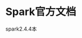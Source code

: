 Spark官方文档
===================================================================================
spark2.4.4本
